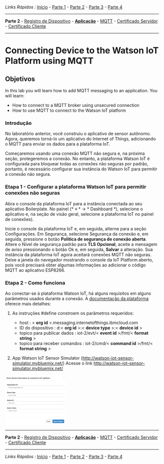 *Links Rápidos :*
[Início](/README.pt.md) - [Parte 1](../part1/README.md) - [Parte 2](../part2/README.md) - [Parte 3](../part3/README.md) - [Parte 4](../part4/README.md)
***
**Parte 2** - [Registro de Dispositivo](DEVICE.md) - [**Aplicação**](APP.md) - [MQTT](MQTT.md) - [Certificado Servidor](CERT1.md) - [Certificado Cliente](CERT2.md)
***

# Connecting Device to the Watson IoT Platform using MQTT

## Objetivos

In this lab you will learn how to add MQTT messaging to an application. You will learn:

- How to connect to a MQTT broker using unsecured connection
- How to use MQTT to connect to the Watson IoT platform

### Introdução

No laboratório anterior, você construiu o aplicativo de sensor autônomo. Agora, queremos torná-lo um aplicativo do Internet of Things, adicionando o MQTT para enviar os dados para a plataforma IoT.

Começaremos usando uma conexão MQTT não segura e, na próxima seção, protegeremos a conexão. No entanto, a plataforma Watson IoT é configurada para bloquear todas as conexões não seguras por padrão, portanto, é necessário configurar sua instância do Watson IoT para permitir a conexão não segura.

### Etapa 1 - Configurar a plataforma Watson IoT para permitir conexões não seguras

Abra o console da plataforma IoT para a instância conectada ao seu aplicativo Boilerplate. No painel (* ≡ * -> * Dashboard *), selecione o aplicativo e, na seção de visão geral, selecione a plataforma IoT no painel de conexões).

Inicie o console da plataforma IoT e, em seguida, alterne para a seção Configurações. Em Segurança, selecione Segurança da conexão e, em seguida, pressione o botão **Política de segurança de conexão aberta**. Altere o Nível de segurança padrão para **TLS Opcional**, aceite a mensagem de aviso pressionando o botão Ok e, em seguida, **Salvar** a alteração. Sua instância da plataforma IoT agora aceitará conexões MQTT não seguras. Deixe a janela do navegador mostrando o console da IoT Platform aberto, pois você precisará obter algumas informações ao adicionar o código MQTT ao aplicativo ESP8266.


### Etapa 2 - Como funciona

Ao conectar-se à plataforma Watson IoT, há alguns requisitos em alguns parâmetros usados durante a conexão.
A [documentação da plataforma](https://console.bluemix.net/docs/services/IoT/reference/security/connect_devices_apps_gw.html#connect_devices_apps_gw) oferece mais detalhes:

1. As instruções #define constroem os parâmetros requeridos:
   - host : < **org id** >.messaging.internetofthings.ibmcloud.com
   - ID do dispositivo : d:< **org id** >:< **device type** >:< **device id** >
   - topico para publicar dados : iot-2/evt/< **event id** >/fmt/<  **format string** >
   - topico para receber comandos : iot-2/cmd/< **command id** >/fmt/< **format string** >

2. App Watson IoT Sensor Simulator (http://watson-iot-sensor-simulator.mybluemix.net/)
Acesse o link http://watson-iot-sensor-simulator.mybluemix.net/

<img src="https://github.com/cesariojr/iotmeetup/blob/master/lab01/iotsim.png" width="200">


***
**Parte 2** - [Registro de Dispositivo](DEVICE.md) - [**Aplicação**](APP.md) - [MQTT](MQTT.md) - [Certificado Servidor](CERT1.md) - [Certificado Cliente](CERT2.md)
***
*Links Rápidos :*
[Início](/README.pt.md) - [Parte 1](../part1/README.md) - [Parte 2](../part2/README.md) - [Parte 3](../part3/README.md) - [Parte 4](../part4/README.md)
